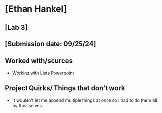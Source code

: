 # [Ethan Hankel]
## [Lab 3]
## [Submission date: 09/25/24]
## Worked with/sources 
* Working with Lists Powerpoint
## Project Quirks/ Things that don't work
* It wouldn't let me append multiple things at once so i had to do them all by themselves.
